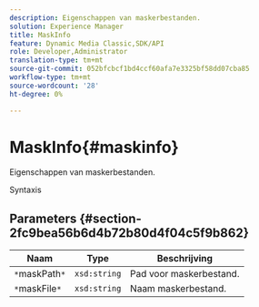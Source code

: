```yaml
---
description: Eigenschappen van maskerbestanden.
solution: Experience Manager
title: MaskInfo
feature: Dynamic Media Classic,SDK/API
role: Developer,Administrator
translation-type: tm+mt
source-git-commit: 052bfcbcf1bd4ccf60afa7e3325bf58dd07cba85
workflow-type: tm+mt
source-wordcount: '28'
ht-degree: 0%

---
```



# MaskInfo{#maskinfo}

Eigenschappen van maskerbestanden.

Syntaxis

## Parameters {#section-2fc9bea56b6d4b72b80d4f04c5f9b862}

| Naam | Type | Beschrijving |
|---|---|---|
| `*`maskPath`*` | `xsd:string` | Pad voor maskerbestand. |
| `*`maskFile`*` | `xsd:string` | Naam maskerbestand. |

